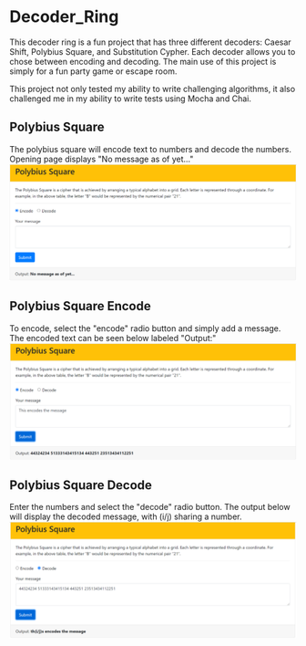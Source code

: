 # Decoder_Ring

This decoder ring is a fun project that has three different decoders: Caesar Shift, Polybius Square, and Substitution Cypher. Each decoder allows 
you to chose between encoding and decoding. The main use of this project is simply for a fun party game or escape room.

This project not only tested my ability to write challenging algorithms, it also challenged me in my ability to write tests using Mocha and Chai.

## Polybius Square
The polybius square will encode text to numbers and decode the numbers. Opening page displays "No message as of yet..."
![Polybius_Square](https://github.com/Merrilee18/Decoder_Ring/blob/main/Polybius_Square.PNG)

## Polybius Square Encode
To encode, select the "encode" radio button and simply add a message. The encoded text can be seen below labeled "Output:"
![Polybius_Square_Encode](https://github.com/Merrilee18/Decoder_Ring/blob/main/Polybius_Square_Encode.PNG)

## Polybius Square Decode
Enter the numbers and select the "decode" radio button. The output below will display the decoded message, with (i/j) sharing a number.
![Polybius_Square_Decode](https://github.com/Merrilee18/Decoder_Ring/blob/main/Polybius_Square_Decode.PNG)


